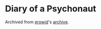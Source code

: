 # Diary of a Psychonaut
Archived from [erowid](https://erowid.org/)'s [archive](https://erowid.org/archive/psychonaut/index.htm).